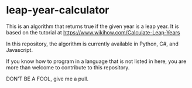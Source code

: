 # leap-year-calculator

This is an algorithm that returns true if the given year is a leap year.
It is based on the tutorial at https://www.wikihow.com/Calculate-Leap-Years

In this repository, the algorithm is currently available in Python, C#, and Javascript.

If you know how to program in a language that is not listed in here, you are more than welcome to contribute to this repository.


DON'T BE A FOOL, give me a pull.
